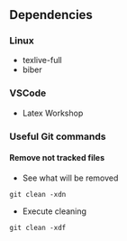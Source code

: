 # 
## Dependencies

### Linux
* texlive-full 
* biber

### VSCode
* Latex Workshop

### Useful Git commands

#### Remove not tracked files
  * See what will be removed
  ```
  git clean -xdn 
  ```

  * Execute cleaning
  ```
  git clean -xdf
  ```
